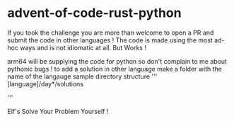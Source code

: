 # advent-of-code-rust-python

If you took the challenge you are more than welcome to open a PR and submit the code in other languages !
The code is made using the most ad-hoc ways and is not idiomatic at all. But Works ! 

arm64 will be supplying the code for python so don't complain to me about pythonic bugs !
to add a solution in other language make a folder with the name of the langauge
sample directory structure 
'''
[language]/day*/solutions

'''

Elf's Solve Your Problem Yourself !
